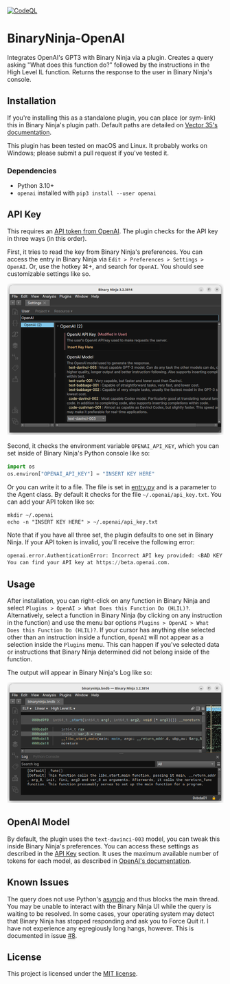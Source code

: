 [![CodeQL](https://github.com/WhatTheFuzz/binaryninja-openai/actions/workflows/codeql.yml/badge.svg)](https://github.com/WhatTheFuzz/binaryninja-openai/actions/workflows/codeql.yml)

# BinaryNinja-OpenAI

Integrates OpenAI's GPT3 with Binary Ninja via a plugin. Creates a query asking
"What does this function do?" followed by the instructions in the High Level IL
function. Returns the response to the user in Binary Ninja's console.

## Installation

If you're installing this as a standalone plugin, you can place (or sym-link)
this in Binary Ninja's plugin path. Default paths are detailed on
[Vector 35's documentation][default-plugin-dir].

This plugin has been tested on macOS and Linux. It probably works on Windows;
please submit a pull request if you've tested it.

### Dependencies

- Python 3.10+
- `openai` installed with `pip3 install --user openai`

## API Key

This requires an [API token from OpenAI][token]. The plugin checks for the API
key in three ways (in this order).

First, it tries to read the key from Binary Ninja's preferences. You can
access the entry in Binary Ninja via `Edit > Preferences > Settings > OpenAI`.
Or, use the hotkey ⌘+, and search for `OpenAI`. You should see customizable
settings like so.

![Settings](https://github.com/WhatTheFuzz/binaryninja-openai/blob/main/resources/settings.png?raw=true)

Second, it checks the environment variable `OPENAI_API_KEY`, which you can set
inside of Binary Ninja's Python console like so:

```python
import os
os.environ["OPENAI_API_KEY"] = "INSERT KEY HERE"
```

Or you can write it to a file. The file is set in [entry.py][entry] and is a
parameter to the Agent class. By default it checks for the file
`~/.openai/api_key.txt`. You can add your API token like so:

```shell
mkdir ~/.openai
echo -n "INSERT KEY HERE" > ~/.openai/api_key.txt
```

Note that if you have all three set, the plugin defaults to one set in Binary
Ninja. If your API token is invalid, you'll receive the following error:

```python
openai.error.AuthenticationError: Incorrect API key provided: <BAD KEY HERE>.
You can find your API key at https://beta.openai.com.
```

## Usage

After installation, you can right-click on any function in Binary Ninja and
select `Plugins > OpenAI > What Does this Function Do (HLIL)?`. Alternatively,
select a function in Binary Ninja (by clicking on any instruction in the
function) and use the menu bar options
`Plugins > OpenAI > What Does this Function Do (HLIL)?`. If your cursor has
anything else selected other than an instruction inside a function, `OpenAI`
will not appear as a selection inside the `Plugins` menu. This can happen if
you've selected data or instructions that Binary Ninja determined did not belong
inside of the function.

The output will appear in Binary Ninja's Log like so:

![The output of running the plugin.](https://github.com/WhatTheFuzz/binaryninja-openai/blob/main/resources/output.png?raw=true)

## OpenAI Model

By default, the plugin uses the `text-davinci-003` model, you can tweak this
inside Binary Ninja's preferences. You can access these settings as described in
the [API Key](#api-key) section. It uses the maximum available number of tokens
for each model, as described in [OpenAI's documentation][tokens].

## Known Issues

The query does not use Python's [asyncio][asyncio] and thus blocks the main
thread. You may be unable to interact with the Binary Ninja UI while the query
is waiting to be resolved. In some cases, your operating system may detect that
Binary Ninja has stopped responding and ask you to Force Quit it. I have not
experience any egregiously long hangs, however. This is documented in issue
[#8][issue-8].

## License

This project is licensed under the [MIT license][license].

[default-plugin-dir]:https://docs.binary.ninja/guide/plugins.html
[token]:https://beta.openai.com/account/api-keys
[tokens]:https://beta.openai.com/docs/models/gpt-3
[entry]:./src/entry.py
[asyncio]:https://docs.python.org/3/library/asyncio.html
[issue-8]:https://github.com/WhatTheFuzz/binaryninja-openai/issues/8
[license]:./LICENSE
